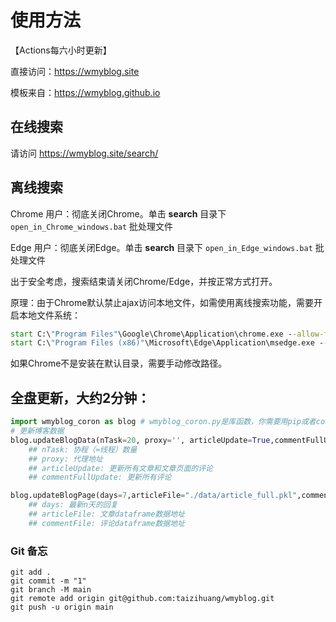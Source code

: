 # 使用方法

【Actions每六小时更新】

直接访问：https://wmyblog.site

模板来自：https://wmyblog.github.io


## 在线搜索

请访问 https://wmyblog.site/search/

## 离线搜索

Chrome 用户：彻底关闭Chrome。单击 **search** 目录下 `open_in_Chrome_windows.bat` 批处理文件

Edge 用户：彻底关闭Edge。单击 **search** 目录下 `open_in_Edge_windows.bat` 批处理文件

出于安全考虑，搜索结束请关闭Chrome/Edge，并按正常方式打开。

原理：由于Chrome默认禁止ajax访问本地文件，如需使用离线搜索功能，需要开启本地文件系统：
```bat
start C:\"Program Files"\Google\Chrome\Application\chrome.exe --allow-file-access-from-files %cd%/index.html
start C:\"Program Files (x86)"\Microsoft\Edge\Application\msedge.exe --allow-file-access-from-files %cd%/index.html
```
如果Chrome不是安装在默认目录，需要手动修改路径。


## 全盘更新，大约2分钟：

```python
import wmyblog_coron as blog # wmyblog_coron.py是库函数，你需要用pip或者conda安装requirements.txt内的依赖
# 更新博客数据
blog.updateBlogData(nTask=20, proxy='', articleUpdate=True,commentFullUpdate=False)
    ## nTask: 协程（≈线程）数量
    ## proxy: 代理地址
    ## articleUpdate: 更新所有文章和文章页面的评论
    ## commentFullUpdate: 更新所有评论

blog.updateBlogPage(days=7,articleFile="./data/article_full.pkl",commentFile="./data/comment_full.pkl")
    ## days: 最新n天的回复
    ## articleFile: 文章dataframe数据地址
    ## commentFile: 评论dataframe数据地址

```

### Git 备忘

```
git add .
git commit -m "1"
git branch -M main
git remote add origin git@github.com:taizihuang/wmyblog.git
git push -u origin main
```
